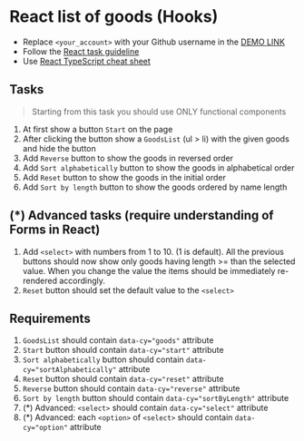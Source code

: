 # React list of goods (Hooks)
- Replace `<your_account>` with your Github username in the [DEMO LINK](https://<your_account>.github.io/react_list-of-goods-hooks/)
- Follow the [React task guideline](https://github.com/mate-academy/react_task-guideline#react-tasks-guideline)
- Use [React TypeScript cheat sheet](https://mate-academy.github.io/fe-program/js/extra/react-typescript)

## Tasks
> Starting from this task you should use ONLY functional components

1. At first show a button `Start` on the page
1. After clicking the button show a `GoodsList` (ul > li) with the given goods and hide the button
1. Add `Reverse` button to show the goods in reversed order
1. Add `Sort alphabetically` button to show the goods in alphabetical order
1. Add `Reset` button to show the goods in the initial order
1. Add `Sort by length` button to show the goods ordered by name length

## (*) Advanced tasks (require understanding of Forms in React)
1. Add `<select>` with numbers from 1 to 10. (1 is default). All the previous buttons
  should now show only goods having length >= than the selected value. When you change the
  value the items should be immediately re-rendered accordingly.
1. `Reset` button should set the default value to the `<select>`

## Requirements
1. `GoodsList` should contain `data-cy="goods"` attribute
1. `Start` button should contain `data-cy="start"` attribute
1. `Sort alphabetically` button should contain `data-cy="sortAlphabetically"` attribute
1. `Reset` button should contain `data-cy="reset"` attribute
1. `Reverse` button should contain `data-cy="reverse"` attribute
1. `Sort by length` button should contain `data-cy="sortByLength"` attribute
1. (*) Advanced: `<select>` should contain `data-cy="select"` attribute
1. (*) Advanced: each `<option>` of `<select>` should contain `data-cy="option"` attribute
